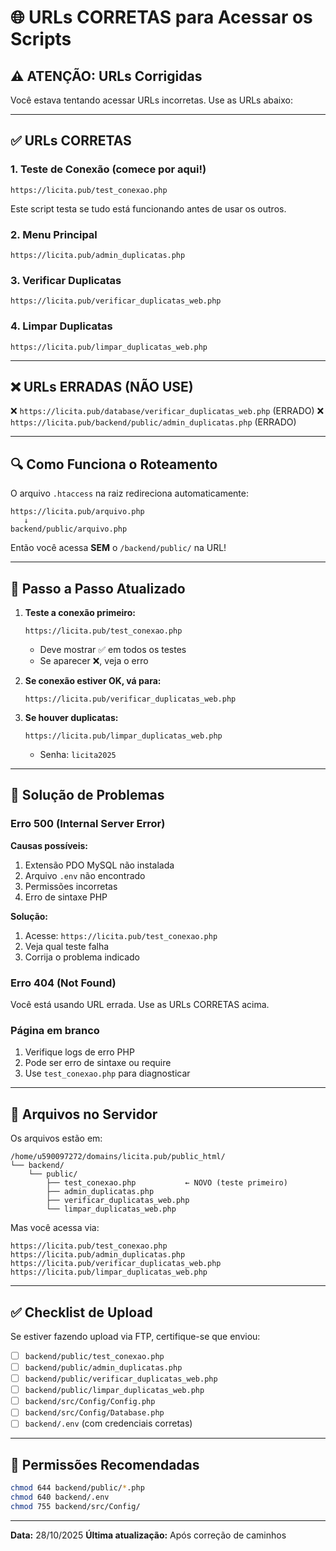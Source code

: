 # 🌐 URLs CORRETAS para Acessar os Scripts

## ⚠️ ATENÇÃO: URLs Corrigidas

Você estava tentando acessar URLs incorretas. Use as URLs abaixo:

---

## ✅ URLs CORRETAS

### **1. Teste de Conexão (comece por aqui!)**
```
https://licita.pub/test_conexao.php
```
Este script testa se tudo está funcionando antes de usar os outros.

### **2. Menu Principal**
```
https://licita.pub/admin_duplicatas.php
```

### **3. Verificar Duplicatas**
```
https://licita.pub/verificar_duplicatas_web.php
```

### **4. Limpar Duplicatas**
```
https://licita.pub/limpar_duplicatas_web.php
```

---

## ❌ URLs ERRADAS (NÃO USE)

❌ `https://licita.pub/database/verificar_duplicatas_web.php` (ERRADO)
❌ `https://licita.pub/backend/public/admin_duplicatas.php` (ERRADO)

---

## 🔍 Como Funciona o Roteamento

O arquivo `.htaccess` na raiz redireciona automaticamente:

```
https://licita.pub/arquivo.php
   ↓
backend/public/arquivo.php
```

Então você acessa **SEM** o `/backend/public/` na URL!

---

## 🚀 Passo a Passo Atualizado

1. **Teste a conexão primeiro:**
   ```
   https://licita.pub/test_conexao.php
   ```
   - Deve mostrar ✅ em todos os testes
   - Se aparecer ❌, veja o erro

2. **Se conexão estiver OK, vá para:**
   ```
   https://licita.pub/verificar_duplicatas_web.php
   ```

3. **Se houver duplicatas:**
   ```
   https://licita.pub/limpar_duplicatas_web.php
   ```
   - Senha: `licita2025`

---

## 🐛 Solução de Problemas

### **Erro 500 (Internal Server Error)**

**Causas possíveis:**
1. Extensão PDO MySQL não instalada
2. Arquivo `.env` não encontrado
3. Permissões incorretas
4. Erro de sintaxe PHP

**Solução:**
1. Acesse: `https://licita.pub/test_conexao.php`
2. Veja qual teste falha
3. Corrija o problema indicado

### **Erro 404 (Not Found)**

Você está usando URL errada. Use as URLs CORRETAS acima.

### **Página em branco**

1. Verifique logs de erro PHP
2. Pode ser erro de sintaxe ou require
3. Use `test_conexao.php` para diagnosticar

---

## 📝 Arquivos no Servidor

Os arquivos estão em:
```
/home/u590097272/domains/licita.pub/public_html/
└── backend/
    └── public/
        ├── test_conexao.php           ← NOVO (teste primeiro)
        ├── admin_duplicatas.php
        ├── verificar_duplicatas_web.php
        └── limpar_duplicatas_web.php
```

Mas você acessa via:
```
https://licita.pub/test_conexao.php
https://licita.pub/admin_duplicatas.php
https://licita.pub/verificar_duplicatas_web.php
https://licita.pub/limpar_duplicatas_web.php
```

---

## ✅ Checklist de Upload

Se estiver fazendo upload via FTP, certifique-se que enviou:

- [ ] `backend/public/test_conexao.php`
- [ ] `backend/public/admin_duplicatas.php`
- [ ] `backend/public/verificar_duplicatas_web.php`
- [ ] `backend/public/limpar_duplicatas_web.php`
- [ ] `backend/src/Config/Config.php`
- [ ] `backend/src/Config/Database.php`
- [ ] `backend/.env` (com credenciais corretas)

---

## 🔐 Permissões Recomendadas

```bash
chmod 644 backend/public/*.php
chmod 640 backend/.env
chmod 755 backend/src/Config/
```

---

**Data:** 28/10/2025
**Última atualização:** Após correção de caminhos
